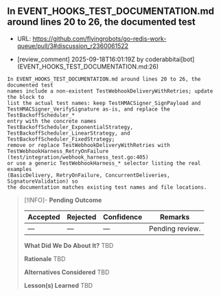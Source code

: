 ## In EVENT_HOOKS_TEST_DOCUMENTATION.md around lines 20 to 26, the documented test

- URL: https://github.com/flyingrobots/go-redis-work-queue/pull/3#discussion_r2360061522

- [review_comment] 2025-09-18T16:01:19Z by coderabbitai[bot] (EVENT_HOOKS_TEST_DOCUMENTATION.md:26)

```text
In EVENT_HOOKS_TEST_DOCUMENTATION.md around lines 20 to 26, the documented test
names include a non-existent TestWebhookDeliveryWithRetries; update the block to
list the actual test names: keep TestHMACSigner_SignPayload and
TestHMACSigner_VerifySignature as-is, and replace the TestBackoffScheduler_*
entry with the concrete names TestBackoffScheduler_ExponentialStrategy,
TestBackoffScheduler_LinearStrategy, and TestBackoffScheduler_FixedStrategy;
remove or replace TestWebhookDeliveryWithRetries with
TestWebhookHarness_RetryOnFailure (test/integration/webhook_harness_test.go:405)
or use a generic TestWebhookHarness_* selector listing the real examples
(BasicDelivery, RetryOnFailure, ConcurrentDeliveries, SignatureValidation) so
the documentation matches existing test names and file locations.
```

> [!INFO]- **Pending**
> **Outcome**
> 
> | Accepted | Rejected | Confidence | Remarks |
> |----------|----------|------------|---------|
> | — | — | — | Pending review. |
>
> **What Did We Do About It?**
> TBD
>
> **Rationale**
> TBD
>
> **Alternatives Considered**
> TBD
>
> **Lesson(s) Learned**
> TBD
